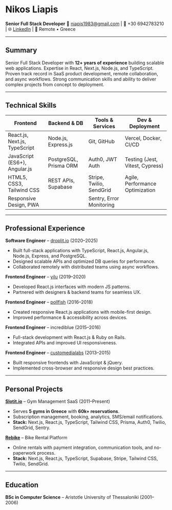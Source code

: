 # Nikos Liapis
**Senior Full Stack Developer**
📧 niapis1983@gmail.com | 📱 +30 6942783210 | 🌐 [LinkedIn](https://www.linkedin.com/in/nikos-l-7bb31a90/) | 📍 Remote • Greece

---

## Summary
Senior Full Stack Developer with **12+ years of experience** building scalable web applications. Expertise in React, Next.js, Node.js, and TypeScript. Proven track record in SaaS product development, remote collaboration, and async workflows. Strong communication skills and ability to deliver complex projects from concept to deployment.

---

## Technical Skills

| **Frontend**                 | **Backend & DB**       | **Tools & Services**           | **Dev & Deployment**      |
|------------------------------|------------------------|--------------------------------|---------------------------|
| React.js, Next.js, TypeScript| Node.js, Express.js    | Git, GitHub                    | Vercel, Docker, CI/CD     |
| JavaScript (ES6+), Angular.js| PostgreSQL, Prisma ORM | Auth0, JWT Auth                | Testing (Jest, Vitest, Cypress) |
| HTML5, CSS3, Tailwind CSS    | REST APIs, Supabase    | Stripe, Twilio, SendGrid       | Agile, Performance Optimization |
| Responsive Design, PWA       |                        | Sentry, Error Monitoring       |                           |

---

## Professional Experience

**Software Engineer** – [droplit.io](https://droplit.io) (2020–2025)
- Built full-stack applications with TypeScript, React.js, Angular.js, Node.js, Express, and PostgreSQL.
- Designed scalable APIs and optimized DB queries for performance.
- Collaborated remotely with distributed teams using async workflows.

**Frontend Engineer** – [yilu](https://yilu.com) (2019–2020)
- Developed React.js interfaces with modern JS patterns.
- Partnered with designers & backend teams for seamless UX.

**Frontend Engineer** – [pollfish](https://pollfish.com) (2016–2018)
- Created responsive React.js applications with mobile-first design.
- Improved performance & accessibility across devices.

**Frontend Engineer** – incrediblue (2015–2016)
- Full-stack development with React.js & Ruby on Rails.
- Integrated APIs and improved UI responsiveness.

**Frontend Engineer** – [customedialabs](https://customedialabs.com) (2013–2015)
- Built responsive frontends with JavaScript & jQuery.
- Implemented cross-browser and responsive design best practices.

---

## Personal Projects

**[Slotit.io](https://slotit.io)** – Gym Management SaaS (2011–Present)
- Serves **5 gyms in Greece** with **60k+ reservations**.
- Subscription management, booking, analytics, SMS/email notifications.
- **Stack:** Next.js, React.js, TypeScript, Tailwind CSS, Prisma, Auth0, Twilio, SendGrid, Sentry.

**[Rebike](https://rebike.vercel.app)** – Bike Rental Platform
- Online rentals with payment integration, communication tools, and no-paperwork process.
- **Stack:** Next.js, React.js, TypeScript, Supabase, Stripe, Tailwind CSS, Twilio, SendGrid.

---

## Education
**BSc in Computer Science** – Aristotle University of Thessaloniki (2001–2006)

